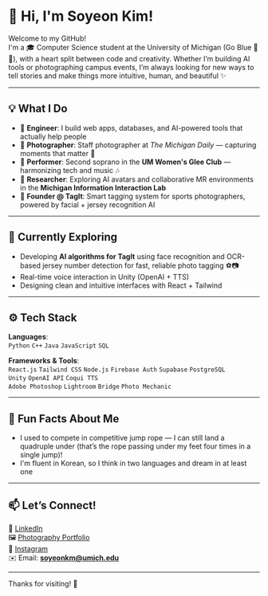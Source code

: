# 👋 Hi, I'm Soyeon Kim!

Welcome to my GitHub!  
I'm a 🎓 Computer Science student at the University of Michigan (Go Blue 💙💛), with a heart split between code and creativity. Whether I’m building AI tools or photographing campus events, I’m always looking for new ways to tell stories and make things more intuitive, human, and beautiful ✨

---

## 💡 What I Do

- 🧠 **Engineer**: I build web apps, databases, and AI-powered tools that actually help people
- 📸 **Photographer**: Staff photographer at *The Michigan Daily* — capturing moments that matter 📰
- 🎤 **Performer**: Second soprano in the **UM Women's Glee Club** — harmonizing tech and music 🎶
- 🧪 **Researcher**: Exploring AI avatars and collaborative MR environments in the **Michigan Information Interaction Lab**
- 💼 **Founder @ TagIt**: Smart tagging system for sports photographers, powered by facial + jersey recognition AI

---

## 🌱 Currently Exploring

- Developing **AI algorithms for TagIt** using face recognition and OCR-based jersey number detection for fast, reliable photo tagging ⚽📷  
- Real-time voice interaction in Unity (OpenAI + TTS)  
- Designing clean and intuitive interfaces with React + Tailwind

---

## ⚙️ Tech Stack

**Languages**:  
`Python` `C++` `Java` `JavaScript` `SQL`

**Frameworks & Tools**:  
`React.js` `Tailwind CSS` `Node.js` `Firebase Auth` `Supabase` `PostgreSQL`  
`Unity` `OpenAI API` `Coqui TTS`  
`Adobe Photoshop` `Lightroom` `Bridge` `Photo Mechanic`

---

## 🎨 Fun Facts About Me
- I used to compete in competitive jump rope — I can still land a quadruple under (that’s the rope passing under my feet four times in a single jump)!
- I'm fluent in Korean, so I think in two languages and dream in at least one

---

## 📫 Let’s Connect!

💼 [LinkedIn](https://www.linkedin.com/in/soyeonkimm/)  
🖼️ [Photography Portfolio](https://soyeonkimphotography.myportfolio.com/)  
📸 [Instagram](https://www.instagram.com/soyeon.kim.photography)  
✉️ Email: **soyeonkm@umich.edu**

---

Thanks for visiting! 🚀  
